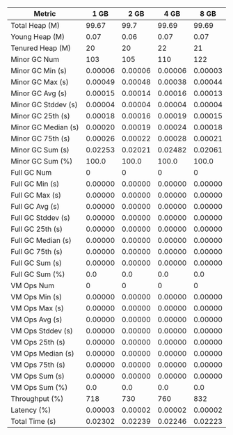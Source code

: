 | Metric | 1 GB | 2 GB | 4 GB | 8 GB |
|------|----|----|----|----|
| Total Heap (M) | 99.67 | 99.7 | 99.69 | 99.69 |
| Young Heap (M) | 0.07 | 0.06 | 0.07 | 0.07 |
| Tenured Heap (M) | 20 | 20 | 22 | 21 |
| Minor GC Num | 103 | 105 | 110 | 122 |
| Minor GC Min (s) | 0.00006 | 0.00006 | 0.00006 | 0.00003 |
| Minor GC Max (s) | 0.00049 | 0.00048 | 0.00038 | 0.00044 |
| Minor GC Avg (s) | 0.00015 | 0.00014 | 0.00016 | 0.00013 |
| Minor GC Stddev (s) | 0.00004 | 0.00004 | 0.00004 | 0.00004 |
| Minor GC 25th (s) | 0.00018 | 0.00016 | 0.00019 | 0.00015 |
| Minor GC Median (s) | 0.00020 | 0.00019 | 0.00024 | 0.00018 |
| Minor GC 75th (s) | 0.00026 | 0.00022 | 0.00028 | 0.00021 |
| Minor GC Sum (s) | 0.02253 | 0.02021 | 0.02482 | 0.02061 |
| Minor GC Sum (%) | 100.0 | 100.0 | 100.0 | 100.0 |
| Full GC Num | 0 | 0 | 0 | 0 |
| Full GC Min (s) | 0.00000 | 0.00000 | 0.00000 | 0.00000 |
| Full GC Max (s) | 0.00000 | 0.00000 | 0.00000 | 0.00000 |
| Full GC Avg (s) | 0.00000 | 0.00000 | 0.00000 | 0.00000 |
| Full GC Stddev (s) | 0.00000 | 0.00000 | 0.00000 | 0.00000 |
| Full GC 25th (s) | 0.00000 | 0.00000 | 0.00000 | 0.00000 |
| Full GC Median (s) | 0.00000 | 0.00000 | 0.00000 | 0.00000 |
| Full GC 75th (s) | 0.00000 | 0.00000 | 0.00000 | 0.00000 |
| Full GC Sum (s) | 0.00000 | 0.00000 | 0.00000 | 0.00000 |
| Full GC Sum (%) | 0.0 | 0.0 | 0.0 | 0.0 |
| VM Ops Num | 0 | 0 | 0 | 0 |
| VM Ops Min (s) | 0.00000 | 0.00000 | 0.00000 | 0.00000 |
| VM Ops Max (s) | 0.00000 | 0.00000 | 0.00000 | 0.00000 |
| VM Ops Avg (s) | 0.00000 | 0.00000 | 0.00000 | 0.00000 |
| VM Ops Stddev (s) | 0.00000 | 0.00000 | 0.00000 | 0.00000 |
| VM Ops 25th (s) | 0.00000 | 0.00000 | 0.00000 | 0.00000 |
| VM Ops Median (s) | 0.00000 | 0.00000 | 0.00000 | 0.00000 |
| VM Ops 75th (s) | 0.00000 | 0.00000 | 0.00000 | 0.00000 |
| VM Ops Sum (s) | 0.00000 | 0.00000 | 0.00000 | 0.00000 |
| VM Ops Sum (%) | 0.0 | 0.0 | 0.0 | 0.0 |
| Throughput (%) | 718 | 730 | 760 | 832 |
| Latency (%) | 0.00003 | 0.00002 | 0.00002 | 0.00002 |
| Total Time (s) | 0.02302 | 0.02239 | 0.02246 | 0.02223 |

